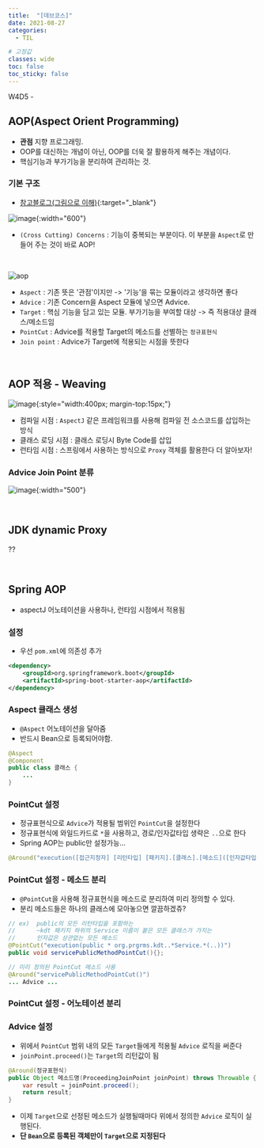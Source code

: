 ```yaml
---
title:  "[데브코스]"
date: 2021-08-27
categories: 
  - TIL

# 고정값
classes: wide
toc: false
toc_sticky: false
---
```


W4D5 - 


## AOP(Aspect Orient Programming)

- **관점** 지향 프로그래밍.
- OOP를 대신하는 개념이 아닌, OOP를 더욱 잘 활용하게 해주는 개념이다.
- 핵심기능과 부가기능을 분리하여 관리하는 것.

### 기본 구조

- [참고블로그(그림으로 이해)](https://velog.io/@max9106/Spring-AOP%EB%9E%80-93k5zjsm95){:target="_blank"}

![image](https://user-images.githubusercontent.com/71180414/131093439-92a801f6-ce51-4385-ad81-ab1fe4970362.png){:width="600"}

- `(Cross Cutting) Concerns` : 기능이 중복되는 부분이다. 이 부분을 `Aspect`로 만들어 주는 것이 바로 AOP!

<br>

![aop](https://user-images.githubusercontent.com/71180414/131214118-7e3ea8c0-16db-4267-aff3-e67eaba3b0a2.png)

- `Aspect` : 기존 뜻은 '관점'이지만 -> '기능'을 묶는 모듈이라고 생각하면 좋다
- `Advice` : 기존 Concern을 Aspect 모듈에 넣으면 Advice.
- `Target` : 핵심 기능을 담고 있는 모듈. 부가기능을 부여할 대상 -> 즉 적용대상 클래스/메소드임
- `PointCut` : Advice를 적용할 Target의 메소드를 선별하는 `정규표현식`
- `Join point` : Advice가 Target에 적용되는 시점을 뜻한다


<br>

## AOP 적용 - Weaving

![image](https://user-images.githubusercontent.com/71180414/131141922-0d241995-2412-452a-9fc1-e94d75ae3082.png){:style="width:400px; margin-top:15px;"}

- 컴파일 시점 : `AspectJ` 같은 프레임워크를 사용해 컴파일 전 소스코드를 삽입하는 방식
- 클래스 로딩 시점 : 클래스 로딩시 Byte Code를 삽입
- 런타임 시점 : 스프링에서 사용하는 방식으로 `Proxy` 객체를 활용한다 더 알아보자!

### Advice Join Point 분류

![image](https://user-images.githubusercontent.com/71180414/131215026-55584b2b-c625-4f6f-b2f4-2999adb1b781.png){:width="500"}


<br>

## JDK dynamic Proxy

??

<br>

## Spring AOP 

- aspectJ 어노테이션을 사용하나, 런타임 시점에서 적용됨

### 설정

- 우선 `pom.xml`에 의존성 추가

```xml
<dependency>
	<groupId>org.springframework.boot</groupId>
	<artifactId>spring-boot-starter-aop</artifactId>
</dependency>
```

### Aspect 클래스 생성

- `@Aspect` 어노테이션을 달아줌
- 반드시 Bean으로 등록되어야함.

```java
@Aspect
@Component
public class 클래스 {
	...
}
```

### PointCut 설정

- 정규표현식으로 `Advice`가 적용될 범위인 `PointCut`을 설정한다
- 정규표현식에 와일드카드로 `*`을 사용하고, 경로/인자값타입 생략은 `..`으로 한다
- Spring AOP는 public만 설정가능...

```java
@Around("execution([접근지정자] [리턴타입] [패키지].[클래스].[메소드]([인자값타입]))")
```

### PointCut 설정 - 메소드 분리

- `@PointCut`을 사용해 정규표현식을 메소드로 분리하여 미리 정의할 수 있다.
- 분리 메소드들은 하나의 클래스에 모아놓으면 깔끔하겠쥬?

```java
// ex)  public의 모든 리턴타입을 포함하는 
//      ~kdt 패키지 하위의 Service 이름이 붙은 모든 클래스가 가지는 
//      인자값은 상관없는 모든 메소드
@PointCut("execution(public * org.prgrms.kdt..*Service.*(..))")
public void servicePublicMethodPointCut(){};

// 미리 정의된 PointCut 메소드 사용
@Around("servicePublicMethodPointCut()")
... Advice ...
```

### PointCut 설정 - 어노테이션 분리





### Advice 설정

- 위에서 `PointCut` 범위 내의 모든 `Target`들에게 적용될 `Advice` 로직을 써준다
- `joinPoint.proceed()`는 `Target`의 리턴값이 됨

```java
@Around(정규표현식)
public Object 메소드명(ProceedingJoinPoint joinPoint) throws Throwable {
    var result = joinPoint.proceed();
    return result;
}
```

- 이제 `Target`으로 선정된 메소드가 실행될때마다 위에서 정의한 `Advice` 로직이 실행된다.
- **단 `Bean`으로 등록된 객체만이 `Target`으로 지정된다**
